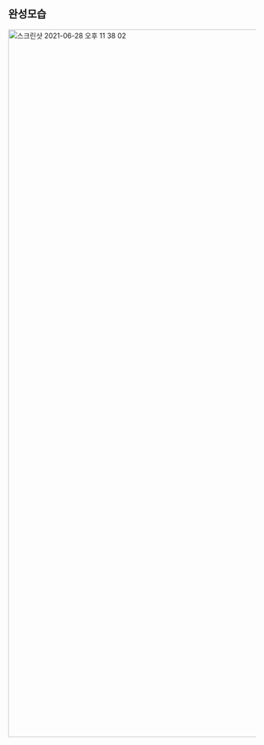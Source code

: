 ## 완성모습

<img width="1438" alt="스크린샷 2021-06-28 오후 11 38 02" src="https://user-images.githubusercontent.com/62198405/123655584-0f508400-d86a-11eb-9489-ac68b552f430.png">
